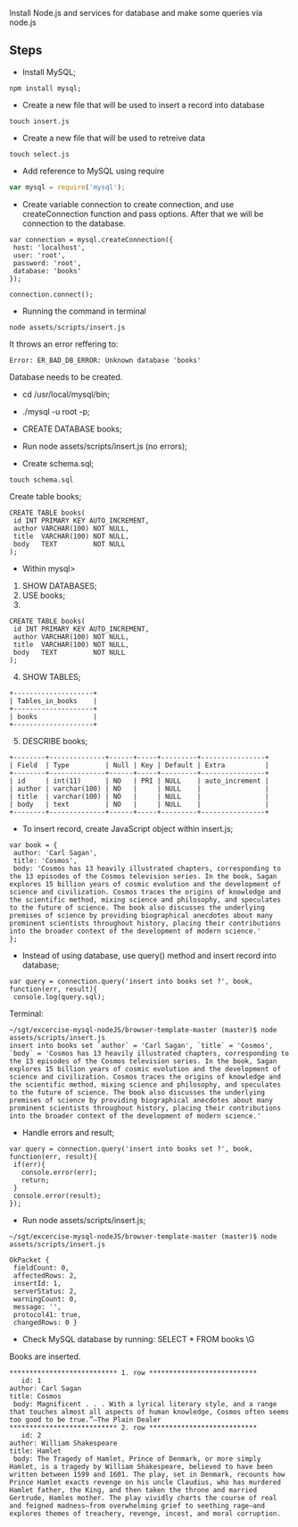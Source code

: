 Install Node.js and services for database and make some queries via node.js


## Steps

- Install MySQL;

```
npm install mysql;
```

- Create a new file that will be used to insert a record into database

```
touch insert.js
```

- Create a new file that will be used to retreive data

```
touch select.js
```

- Add reference to MySQL using require


```insert.js
var mysql = require('mysql');
```

- Create variable connection to create connection, and use createConnection function and pass options. After that we will be connection to the database.

```
var connection = mysql.createConnection({
 host: 'localhost',
 user: 'root',
 password: 'root',
 database: 'books'
});

connection.connect();
```

- Running the command in terminal

```
node assets/scripts/insert.js
```

It throws an error reffering to:

```
Error: ER_BAD_DB_ERROR: Unknown database 'books'
```

Database needs to be created.

- cd /usr/local/mysql/bin;

- ./mysql -u root -p;

- CREATE DATABASE books;

- Run node assets/scripts/insert.js (no errors);

- Create schema.sql;

```
touch schema.sql
```

Create table books;
```
CREATE TABLE books(
 id INT PRIMARY KEY AUTO_INCREMENT,
 author VARCHAR(100) NOT NULL,
 title  VARCHAR(100) NOT NULL,
 body   TEXT         NOT NULL
);
```


- Within mysql>
1.  SHOW DATABASES;
2.  USE books;
3.
```
CREATE TABLE books(
 id INT PRIMARY KEY AUTO_INCREMENT,
 author VARCHAR(100) NOT NULL,
 title  VARCHAR(100) NOT NULL,
 body   TEXT         NOT NULL
);
```


4. SHOW TABLES;

```
+--------------------+
| Tables_in_books    |
+--------------------+
| books              |
+--------------------+
```


5. DESCRIBE books;

```
+--------+--------------+------+-----+---------+----------------+
| Field  | Type         | Null | Key | Default | Extra          |
+--------+--------------+------+-----+---------+----------------+
| id     | int(11)      | NO   | PRI | NULL    | auto_increment |
| author | varchar(100) | NO   |     | NULL    |                |
| title  | varchar(100) | NO   |     | NULL    |                |
| body   | text         | NO   |     | NULL    |                |
+--------+--------------+------+-----+---------+----------------+
```



- To insert record, create JavaScript object within insert.js;

```
var book = {
 author: 'Carl Sagan',
 title: 'Cosmos',
 body: 'Cosmos has 13 heavily illustrated chapters, corresponding to the 13 episodes of the Cosmos television series. In the book, Sagan explores 15 billion years of cosmic evolution and the development of science and civilization. Cosmos traces the origins of knowledge and the scientific method, mixing science and philosophy, and speculates to the future of science. The book also discusses the underlying premises of science by providing biographical anecdotes about many prominent scientists throughout history, placing their contributions into the broader context of the development of modern science.'
};
```

- Instead of using database, use query() method and insert record into database;

```
var query = connection.query('insert into books set ?', book, function(err, result){
 console.log(query.sql);
```

Terminal:

```
~/sgt/excercise-mysql-nodeJS/browser-template-master (master)$ node assets/scripts/insert.js
insert into books set `author` = 'Carl Sagan', `title` = 'Cosmos', `body` = 'Cosmos has 13 heavily illustrated chapters, corresponding to the 13 episodes of the Cosmos television series. In the book, Sagan explores 15 billion years of cosmic evolution and the development of science and civilization. Cosmos traces the origins of knowledge and the scientific method, mixing science and philosophy, and speculates to the future of science. The book also discusses the underlying premises of science by providing biographical anecdotes about many prominent scientists throughout history, placing their contributions into the broader context of the development of modern science.'
```

- Handle errors and result;

```
var query = connection.query('insert into books set ?', book, function(err, result){
 if(err){
   console.error(err);
   return;
 }
 console.error(result);
});
```


- Run node assets/scripts/insert.js;

```
~/sgt/excercise-mysql-nodeJS/browser-template-master (master)$ node assets/scripts/insert.js

OkPacket {
 fieldCount: 0,
 affectedRows: 2,
 insertId: 1,
 serverStatus: 2,
 warningCount: 0,
 message: '',
 protocol41: true,
 changedRows: 0 }
 ```

- Check MySQL database by running: SELECT * FROM books \G

Books are inserted.

```
*************************** 1. row ***************************
   id: 1
author: Carl Sagan
title: Cosmos
 body: Magnificent . . . With a lyrical literary style, and a range that touches almost all aspects of human knowledge, Cosmos often seems too good to be true.”—The Plain Dealer
*************************** 2. row ***************************
   id: 2
author: William Shakespeare
title: Hamlet
 body: The Tragedy of Hamlet, Prince of Denmark, or more simply Hamlet, is a tragedy by William Shakespeare, believed to have been written between 1599 and 1601. The play, set in Denmark, recounts how Prince Hamlet exacts revenge on his uncle Claudius, who has murdered Hamlet father, the King, and then taken the throne and married Gertrude, Hamles mother. The play vividly charts the course of real and feigned madness—from overwhelming grief to seething rage—and explores themes of treachery, revenge, incest, and moral corruption.
```
